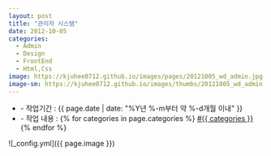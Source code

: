 ```yaml
---
layout: post
title: "관리자 시스템"
date: 2012-10-05
categories:
  - Admin
  - Design
  - FrontEnd
  - Html,Css
image: https://kjuhee0712.github.io/images/pages/20121005_wd_admin.jpg
image-sm: https://kjuhee0712.github.io/images/thumbs/20121005_wd_admin.jpg
---
```


<ul class="inform">
	<li class="preview__date" itemprop="datePublished" datetime="{{ page.date | date_to_xmlschema }}">- 작업기간 : {{ page.date | date: "%Y년 %-m부터 약 %-d개월 이내" }}</li>
	<li class="preview__catetory" itemprop="catetory">- 작업 내용 :
		{% for categories in page.categories %}
           <a href="/category/{{ categories }}/">#{{ categories }}</a>     
      	{% endfor %}</li>
</ul>

![_config.yml]({{ page.image }})


